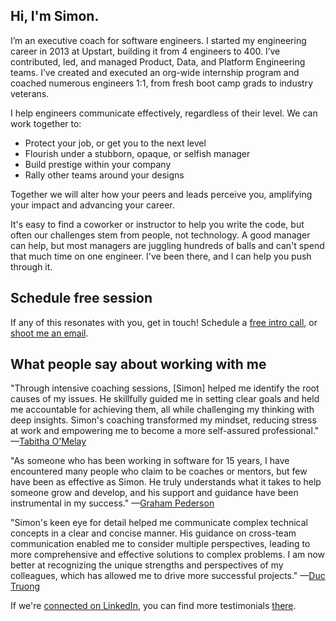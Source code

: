 ## Hi, I'm Simon.

I’m an executive coach for software engineers. I started my engineering career in 2013 at Upstart, building it from 4 engineers to 400. I’ve contributed, led, and managed Product, Data, and Platform Engineering teams. I’ve created and executed an org-wide internship program and coached numerous engineers 1:1, from fresh boot camp grads to industry veterans.

I help engineers communicate effectively, regardless of their level. We can work together to:
- Protect your job, or get you to the next level
- Flourish under a stubborn, opaque, or selfish manager
- Build prestige within your company
- Rally other teams around your designs

Together we will alter how your peers and leads perceive you, amplifying your impact and advancing your career.

It's easy to find a coworker or instructor to help you write the code, but often our challenges stem from people, not technology. A good manager can help, but most managers are juggling hundreds of balls and can't spend that much time on one engineer. I've been there, and I can help you push through it.

## Schedule free session

If any of this resonates with you, get in touch! Schedule a [free intro call](https://calendly.com/slepkin-coaching/intro), or [shoot me an email](mailto:slepkin@gmail.com).

## What people say about working with me
"Through intensive coaching sessions, [Simon] helped me identify the root causes of my issues. He skillfully guided me in setting clear goals and held me accountable for achieving them, all while challenging my thinking with deep insights. Simon's coaching transformed my mindset, reducing stress at work and empowering me to become a more self-assured professional." —[Tabitha O'Melay](https://www.linkedin.com/in/tabbykatz/)

"As someone who has been working in software for 15 years, I have encountered many people who claim to be coaches or mentors, but few have been as effective as Simon. He truly understands what it takes to help someone grow and develop, and his support and guidance have been instrumental in my success." —[Graham Pederson](https://www.linkedin.com/in/grahampederson)

"Simon's keen eye for detail helped me communicate complex technical concepts in a clear and concise manner. His guidance on cross-team communication enabled me to consider multiple perspectives, leading to more comprehensive and effective solutions to complex problems. I am now better at recognizing the unique strengths and perspectives of my colleagues, which has allowed me to drive more successful projects." —[Duc Truong](https://www.linkedin.com/in/ductruongp)

If we're [connected on LinkedIn](https://www.linkedin.com/in/simon-lepkin), you can find more testimonials [there](https://www.linkedin.com/in/simon-lepkin/details/recommendations/).
